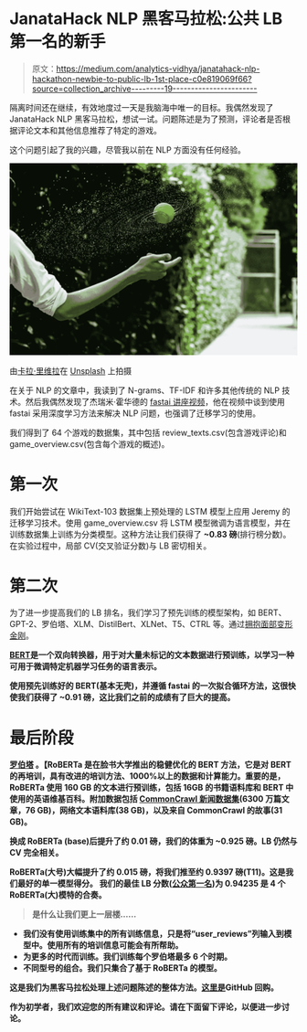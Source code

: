 # JanataHack NLP 黑客马拉松:公共 LB 第一名的新手

> 原文：<https://medium.com/analytics-vidhya/janatahack-nlp-hackathon-newbie-to-public-lb-1st-place-c0e819069f66?source=collection_archive---------19----------------------->

隔离时间还在继续，有效地度过一天是我脑海中唯一的目标。我偶然发现了 JanataHack NLP 黑客马拉松，想试一试。问题陈述是为了预测，评论者是否根据评论文本和其他信息推荐了特定的游戏。

这个问题引起了我的兴趣，尽管我以前在 NLP 方面没有任何经验。

![](img/62ba4eefab19daf6335bb30e88d3ae4f.png)

由[卡拉·里维拉](https://unsplash.com/@karla_rivera?utm_source=unsplash&utm_medium=referral&utm_content=creditCopyText)在 [Unsplash](https://unsplash.com/t/athletics?utm_source=unsplash&utm_medium=referral&utm_content=creditCopyText) 上拍摄

在关于 NLP 的文章中，我读到了 N-grams、TF-IDF 和许多其他传统的 NLP 技术。然后我偶然发现了杰瑞米·霍华德的 [fastai 讲座视频](https://course.fast.ai/videos/?lesson=4)，他在视频中谈到使用 fastai 采用深度学习方法来解决 NLP 问题，也强调了迁移学习的使用。

我们得到了 64 个游戏的数据集，其中包括 review_texts.csv(包含游戏评论)和 game_overview.csv(包含每个游戏的概述)。

# 第一次

我们开始尝试在 WikiText-103 数据集上预处理的 LSTM 模型上应用 Jeremy 的迁移学习技术。使用 game_overview.csv 将 LSTM 模型微调为语言模型，并在训练数据集上训练为分类模型。这种方法让我们获得了 **~0.83 磅**(排行榜分数)。在实验过程中，局部 CV(交叉验证分数)与 LB 密切相关。

# 第二次

为了进一步提高我们的 LB 排名，我们学习了预先训练的模型架构，如 BERT、GPT-2、罗伯塔、XLM、DistilBert、XLNet、T5、CTRL 等。通过[拥抱面部变形金刚](https://github.com/huggingface/transformers)。

[**BERT**](https://arxiv.org/abs/1810.04805)**是一个双向转换器，用于对大量未标记的文本数据进行预训练，以学习一种可用于微调特定机器学习任务的语言表示。**

**使用预先训练好的 BERT(基本无壳)，并遵循 fastai 的一次拟合循环方法，这很快使我们获得了 **~0.91 磅**，这比我们之前的成绩有了巨大的提高。**

# **最后阶段**

**[**罗伯塔**](https://arxiv.org/pdf/1907.11692.pdf) **。【RoBERTa 是在脸书大学推出的稳健优化的 BERT 方法，它是对 BERT 的再培训，具有改进的培训方法、1000%以上的数据和计算能力。重要的是，RoBERTa 使用 160 GB 的文本进行预训练，包括 16GB 的书籍语料库和 BERT 中使用的英语维基百科。附加数据包括 [CommonCrawl 新闻数据集](http://web.archive.org/web/20190904092526/http://commoncrawl.org/2016/10/news-dataset-available/)(6300 万篇文章，76 GB)，网络文本语料库(38 GB)，以及来自 CommonCrawl 的故事(31 GB)。****

**换成 RoBERTa (base)后提升了约 0.01 磅，我们的体重为 **~0.925 磅**。LB 仍然与 CV 完全相关。**

**RoBERTa(大号)大幅提升了约 0.015 磅，将我们推至约 0.9397 磅(T11)。这是我们最好的单一模型得分。
我们的最佳 LB 分数([公众第一名](https://datahack.analyticsvidhya.com/contest/janatahack-nlp-hackathon/#LeaderBoard))为 **0.94235** 是 4 个 RoBERTa(大)模特的合奏。**

> **是什么让我们更上一层楼……**

*   **我们没有使用训练集中的所有训练信息，只是将“user_reviews”列输入到模型中。使用所有的培训信息可能会有所帮助。**
*   **为更多的时代而训练。我们训练每个罗伯塔最多 6 个时期。**
*   **不同型号的组合。我们只集合了基于 RoBERTa 的模型。**

**这是我们为黑客马拉松处理上述问题陈述的整体方法。[这里是](https://github.com/nainci/JanataHack-NLP-Hackathon)GitHub 回购。**

**作为初学者，我们欢迎您的所有建议和评论。请在下面留下评论，以便进一步讨论。**